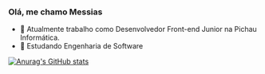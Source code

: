 ### Olá, me chamo Messias 

- 🔭 Atualmente trabalho como Desenvolvedor Front-end Junior na Pichau Informática.
- 🌱 Estudando Engenharia de Software


[![Anurag's GitHub stats](https://github-readme-stats.vercel.app/api?username=messiaspichaujr&show_icons=true&theme=dark)](https://github.com/messiaspichaujr/github-readme-stats)



